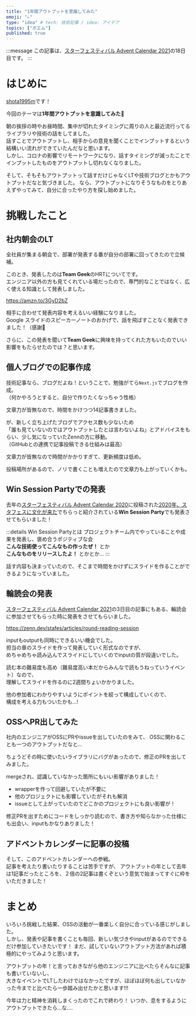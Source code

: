 ```yaml
---
title: "1年間アウトプットを意識してみた"
emoji: "✏️"
type: "idea" # tech: 技術記事 / idea: アイデア
topics: ["ポエム"]
published: true
---
```


:::message
この記事は、[スターフェスティバル Advent Calendar 2021](https://qiita.com/advent-calendar/2021/stafes)の18日目です。
:::

# はじめに

[shota1995m](https://twitter.com/zerosant)です！  

今回のテーマは**1年間アウトプットを意識してみた**👏

朝の挨拶の時やお昼時間、集中が切れたタイミングに周りの人と最近流行ってるライブラリや技術の話をしてました。  
話すことでアウトプットし、相手からの意見を聞くことでインプットするという結構いい流れができていたんだなと思います。  
しかし、コロナの影響でリモートワークになり、話すタイミングが減ったことでインプットしたものをアウトプットし切れなくなりました。  

そして、そもそもアウトプットって話すだけじゃなくLTや技術ブログとかもアウトプットだなと気づきました。
なら、アウトプットになりそうなものをとりあえずやってみて、自分に合ったやり方を探し始めました。

# 挑戦したこと

## 社内朝会のLT

全社員が集まる朝会で、部署が発表する番が自分の部署に回ってきたので立候補。

このとき、発表したのは**Team Geek**のHRTについてです。  
エンジニア以外の方も見てくれている場だったので、専門的なことではなく、広く使える知識として発表しました。

https://amzn.to/3GyD2bZ

相手に合わせて発表内容を考えるいい経験になりました。  
Google スライドのスピーカーノートのおかげで、話を飛ばすことなく発表できました！（感謝🙏  

さらに、この発表を聞いて**Team Geek**に興味を持ってくれた方もいたのでいい影響をもたらせたのでは？と思います。

## 個人ブログでの記事作成

技術記事なら、ブログだよね！ということで、勉強がてら`Next.js`でブログを作成。  
（何かやろうとすると、自分で作りたくなっちゃう性格）  

文章力が皆無なので、時間をかけつつ14記事書きました。  

が、新しく立ち上げたブログでアクセス数も少ないため  
「誰も見ていないのではアウトプットしたとは言わないよね」とアドバイスをもらい、少し気になっていたZennの方に移動。　　  
（GitHubとの連携で記事投稿できる仕組みは最高）  

文章力が皆無なので時間がかかりすぎて、更新頻度は低め。  

投稿場所があるので、ノリで書くことも増えたので文章力も上がっていくかも。  

## Win Session Partyでの発表

去年の[スターフェスティバル Advent Calendar 2020](https://qiita.com/advent-calendar/2020/stafes)に投稿された[2020年、スタフェスに文化が来た](https://lanieve.jp/archives/850)でちらっと紹介されている**Win Session Party**でも発表させてもらいました！

:::details Win Session Partyとは
プロジェクトチーム内でやっていることや成果を発表し、褒め合うポジティブな会  
**こんな技術使ってこんなもの作ったぜ！** とか  
**こんなものをリリースしたよ！** とかとか...
:::

話す内容も決まっていたので、そこまで時間をかけずにスライドを作ることができるようになっていました。  

## 輪読会の発表

[スターフェスティバル Advent Calendar 2021](https://qiita.com/advent-calendar/2021/stafes)の3日目の記事にもある、輪読会に参加させてもらった時に発表をさせてもらいました。

https://zenn.dev/stafes/articles/round-reading-session

inputもoutputも同時にできるいい機会でした。  
担当の章のスライドを作って発表していく形式なのですが、  
めちゃめちゃ読み込んでスライドにしていくのでinputの質が段違いでした。  

読む本の難易度も高め（難易度高い本だからみんなで読もうねっていうイベント）なので、  
理解してスライドを作るのに2週間ちょいかかりました。  

他の参加者にわかりやすいようにポイントを絞って構成していくので、  
構成を考える力もついたかも...!

## OSSへPR出してみた

社内のエンジニアがOSSにPRやissueを出していたのをみて、
OSSに関わることも一つのアウトプットだなと...  

ちょうどその時に使いたいライブラリにバグがあったので、修正のPRを出してみました。  

mergeされ、認識していなかった箇所にもいい影響がありました！

- wrapperを作って回避していたが不要に
- 他のプロジェクトにも影響していたがそれも解消
- issueとして上がっていたのでどこかのプロジェクトにも良い影響が！

修正PRを出すためにコードをしっかり読むので、書き方や知らなかった仕様にも出会い、inputもかなりありました！  

## アドベントカレンダーに記事の投稿

そして、このアドベントカレンダーへの参戦。  
記事を考えたり書いたりすることは苦手ですが、
アウトプットの年として去年は1記事だったところを、２倍の2記事は書くぞという意気で始まってすぐに枠をいただきました！　　

# まとめ

いろいろ挑戦した結果、OSSの活動が一番楽しく自分に合っている感じがしました。  
しかし、発表や記事を書くことも毎回、新しい気づきやinputがあるのでできるだけ参加していきたいです！
まだ、試していないアウトプット方法があれば積極的にやってみようと思います。

アウトプットの年！と言っておきながら他のエンジニアに比べたらそんなに記事も書いていないし、  
大きなイベントでLTしたわけではなかったですが、ほぼほぼ何も出していなかった今までと比べたら一歩踏み出せたかと思います!!!  

今年は力と精神を消耗しまくったのでこれで終わり！
いつか、息をするようにアウトプットできたら...な....
